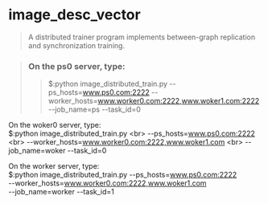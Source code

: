 # image_desc_vector
> A distributed trainer program implements between-graph replication and synchronization training.

> ### On the ps0 server, type: 
>> $:python image_distributed_train.py 
>> --ps_hosts=www.ps0.com:2222 
>> --worker_hosts=www.worker0.com:2222,www.woker1.com:2222
>> --job_name=ps --task_id=0


On the woker0 server, type:<br>
   $:python image_distributed_train.py \<br>
   --ps_hosts=www.ps0.com:2222 \<br>
   --worker_hosts=www.worker0.com:2222,www.woker1.com \<br>
   --job_name=woker --task_id=0<br>


On the worker server, type:<br>
   $:python image_distributed_train.py 
   --ps_hosts=www.ps0.com:2222 \
   --worker_hosts=www.worker0.com:2222,www.woker1.com \
   --job_name=worker --task_id=1
